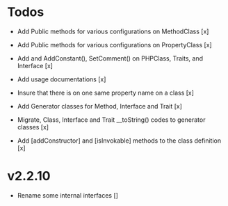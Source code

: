 # Todos

- Add Public methods for various configurations on MethodClass [x]
- Add Public methods for various configurations on PropertyClass [x]
- Add and AddConstant(), SetComment() on PHPClass, Traits, and Interface [x]
- Add usage documentations [x]

- Insure that there is on one same property name on a class [x]
- Add Generator classes for Method, Interface and Trait [x]
- Migrate, Class, Interface and Trait __toString() codes to generator classes [x]
- Add [addConstructor] and [isInvokable] methods to the class definition [x]


# v2.2.10

- Rename some internal interfaces []